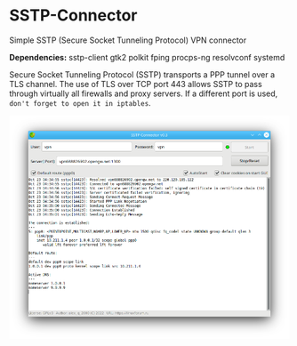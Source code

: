 # SSTP-Connector
Simple SSTP (Secure Socket Tunneling Protocol) VPN connector  
  
**Dependencies:** sstp-client gtk2 polkit fping procps-ng resolvconf systemd
  
Secure Socket Tunneling Protocol (SSTP) transports a PPP tunnel over a TLS channel. The use of TLS over TCP port 443 allows SSTP to pass through virtually all firewalls and proxy servers. If a different port is used, `don't forget to open it in iptables`.
  
![](https://github.com/AKotov-dev/SSTP-Connector/blob/main/ScreenShot3.png)
